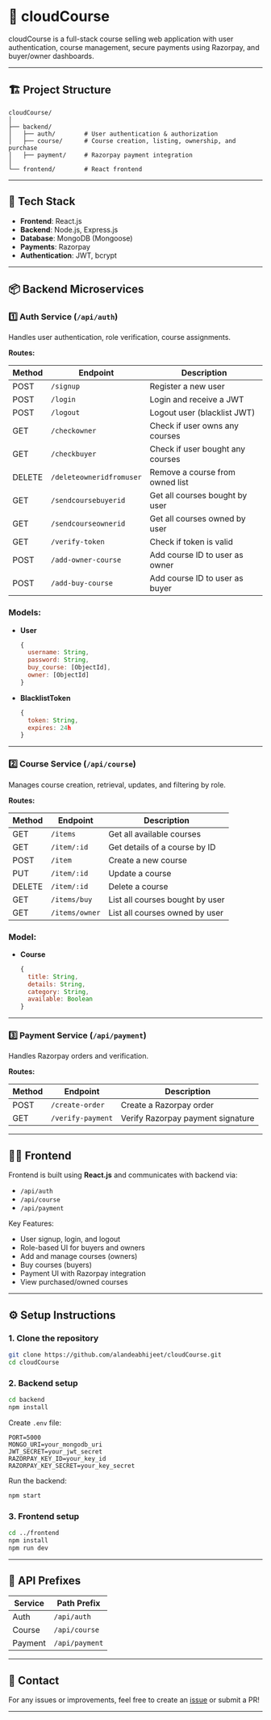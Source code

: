 

# 🧠 cloudCourse

cloudCourse is a full-stack course selling web application with user authentication, course management, secure payments using Razorpay, and buyer/owner dashboards.

---

## 🏗️ Project Structure

```
cloudCourse/
│
├── backend/
│   ├── auth/        # User authentication & authorization
│   ├── course/      # Course creation, listing, ownership, and purchase
│   ├── payment/     # Razorpay payment integration
│
└── frontend/        # React frontend
```

---

## 🚀 Tech Stack

- **Frontend**: React.js
- **Backend**: Node.js, Express.js
- **Database**: MongoDB (Mongoose)
- **Payments**: Razorpay
- **Authentication**: JWT, bcrypt

---

## 📦 Backend Microservices

### 1️⃣ Auth Service (`/api/auth`)

Handles user authentication, role verification, course assignments.

**Routes:**

| Method | Endpoint                         | Description                          |
|--------|----------------------------------|--------------------------------------|
| POST   | `/signup`                        | Register a new user                  |
| POST   | `/login`                         | Login and receive a JWT              |
| POST   | `/logout`                        | Logout user (blacklist JWT)          |
| GET    | `/checkowner`                    | Check if user owns any courses       |
| GET    | `/checkbuyer`                    | Check if user bought any courses     |
| DELETE | `/deleteowneridfromuser`         | Remove a course from owned list      |
| GET    | `/sendcoursebuyerid`             | Get all courses bought by user       |
| GET    | `/sendcourseownerid`             | Get all courses owned by user        |
| GET    | `/verify-token`                  | Check if token is valid              |
| POST   | `/add-owner-course`              | Add course ID to user as owner       |
| POST   | `/add-buy-course`                | Add course ID to user as buyer       |

### Models:

- **User**
  ```js
  {
    username: String,
    password: String,
    buy_course: [ObjectId],
    owner: [ObjectId]
  }
  ```

- **BlacklistToken**
  ```js
  {
    token: String,
    expires: 24h
  }
  ```

---

### 2️⃣ Course Service (`/api/course`)

Manages course creation, retrieval, updates, and filtering by role.

**Routes:**

| Method | Endpoint               | Description                             |
|--------|------------------------|-----------------------------------------|
| GET    | `/items`              | Get all available courses               |
| GET    | `/item/:id`           | Get details of a course by ID           |
| POST   | `/item`               | Create a new course                     |
| PUT    | `/item/:id`           | Update a course                         |
| DELETE | `/item/:id`           | Delete a course                         |
| GET    | `/items/buy`          | List all courses bought by user         |
| GET    | `/items/owner`        | List all courses owned by user          |

### Model:

- **Course**
  ```js
  {
    title: String,
    details: String,
    category: String,
    available: Boolean
  }
  ```

---

### 3️⃣ Payment Service (`/api/payment`)

Handles Razorpay orders and verification.

**Routes:**

| Method | Endpoint             | Description                          |
|--------|----------------------|--------------------------------------|
| POST   | `/create-order`     | Create a Razorpay order              |
| GET    | `/verify-payment`   | Verify Razorpay payment signature    |

---

## 🧑‍💻 Frontend

Frontend is built using **React.js** and communicates with backend via:

- `/api/auth`
- `/api/course`
- `/api/payment`

Key Features:

- User signup, login, and logout
- Role-based UI for buyers and owners
- Add and manage courses (owners)
- Buy courses (buyers)
- Payment UI with Razorpay integration
- View purchased/owned courses

---

## ⚙️ Setup Instructions

### 1. Clone the repository

```bash
git clone https://github.com/alandeabhijeet/cloudCourse.git
cd cloudCourse
```

### 2. Backend setup

```bash
cd backend
npm install
```

Create `.env` file:

```
PORT=5000
MONGO_URI=your_mongodb_uri
JWT_SECRET=your_jwt_secret
RAZORPAY_KEY_ID=your_key_id
RAZORPAY_KEY_SECRET=your_key_secret
```

Run the backend:

```bash
npm start
```

### 3. Frontend setup

```bash
cd ../frontend
npm install
npm run dev
```

---

## 📌 API Prefixes

| Service   | Path Prefix     |
|-----------|-----------------|
| Auth      | `/api/auth`     |
| Course    | `/api/course`   |
| Payment   | `/api/payment`  |

---

## 📮 Contact

For any issues or improvements, feel free to create an [issue](https://github.com/alandeabhijeet/cloudCourse/issues) or submit a PR!

---
